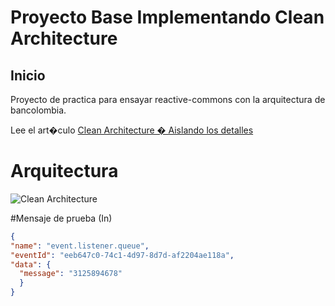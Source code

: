 # Proyecto Base Implementando Clean Architecture

## Inicio

Proyecto de practica para ensayar reactive-commons con la arquitectura de bancolombia.

Lee el art�culo [Clean Architecture � Aislando los detalles](https://medium.com/bancolombia-tech/clean-architecture-aislando-los-detalles-4f9530f35d7a)

# Arquitectura

![Clean Architecture](https://miro.medium.com/max/1400/1*ZdlHz8B0-qu9Y-QO3AXR_w.png)

#Mensaje de prueba (In)

```JSON
{
"name": "event.listener.queue",
"eventId": "eeb647c0-74c1-4d97-8d7d-af2204ae118a",
"data": {
  "message": "3125894678"
  }
}
```